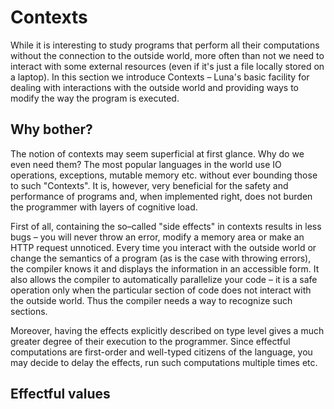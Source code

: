 # Contexts

While it is interesting to study programs that perform all their computations without the connection to the outside world, more often than not we need to interact with some external resources (even if it's just a file locally stored on a laptop). In this section we introduce Contexts – Luna's basic facility for dealing with interactions with the outside world and providing ways to modify the way the program is executed.

## Why bother?

The notion of contexts may seem superficial at first glance. Why do we even need them? The most popular languages in the world use IO operations, exceptions, mutable memory etc. without ever bounding those to such "Contexts". It is, however, very beneficial for the safety and performance of programs and, when implemented right, does not burden the programmer with layers of cognitive load.

First of all, containing the so–called "side effects" in contexts results in less bugs – you will never throw an error, modify a memory area or make an HTTP request unnoticed. Every time you interact with the outside world or change the semantics of a program (as is the case with throwing errors), the compiler knows it and displays the information in an accessible form. It also allows the compiler to automatically parallelize your code – it is a safe operation only when the particular section of code does not interact with the outside world. Thus the compiler needs a way to recognize such sections.

Moreover, having the effects explicitly described on type level gives a much greater degree of their execution to the programmer. Since effectful computations are first-order and well-typed citizens of the language, you may decide to delay the effects, run such computations multiple times etc.

## Effectful values

